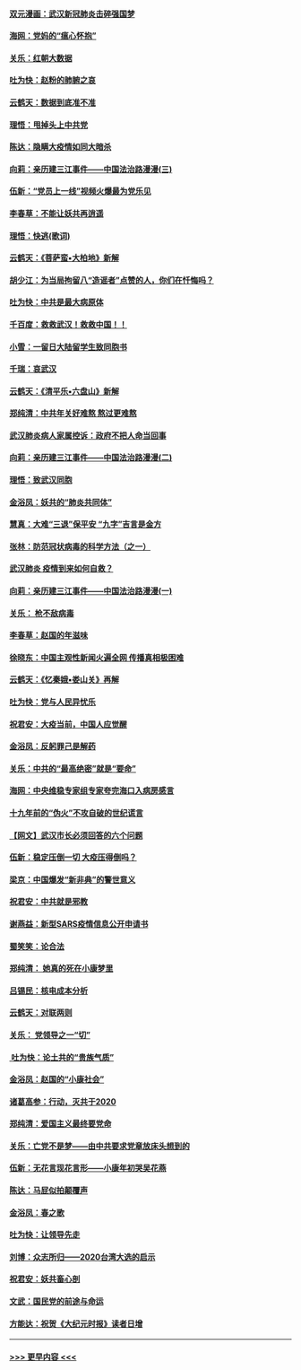 #### [双元漫画：武汉新冠肺炎击碎强国梦](../pages/nsc993/n11843320.md?t=02050931) 
#### [海网：党妈的“瘟心怀抱”](../pages/nsc993/n11840740.md?t=02050931) 
#### [关乐：红朝大数据](../pages/nsc993/n11840675.md?t=02050931) 
#### [吐为快：赵粉的肺腑之哀](../pages/nsc993/n11840618.md?t=02050931) 
#### [云鹤天：数据到底准不准](../pages/nsc993/n11840325.md?t=02050931) 
#### [理悟：甩掉头上中共党](../pages/nsc993/n11838826.md?t=02050931) 
#### [陈达：隐瞒大疫情如同大暗杀](../pages/nsc993/n11838771.md?t=02050931) 
#### [向莉：亲历建三江事件——中国法治路漫漫(三)](../pages/nsc993/n11831825.md?t=02050931) 
#### [伍新：“党员上一线”视频火爆最为党乐见](../pages/nsc993/n11838200.md?t=02050931) 
#### [李春草：不能让妖共再逍遥](../pages/nsc993/n11838102.md?t=02050931) 
#### [理悟：快逃(歌词)](../pages/nsc993/n11838083.md?t=02050931) 
#### [云鹤天：《菩萨蛮▪大柏地》新解](../pages/nsc993/n11838059.md?t=02050931) 
#### [胡少江：为当局拘留八“造谣者”点赞的人，你们在忏悔吗？](../pages/nsc993/n11836801.md?t=02050931) 
#### [吐为快：中共是最大病原体](../pages/nsc993/n11836748.md?t=02050931) 
#### [千百度：救救武汉！救救中国！！](../pages/nsc993/n11836145.md?t=02050931) 
#### [小雪：一留日大陆留学生致同胞书](../pages/nsc993/n11834624.md?t=02050931) 
#### [千瑞：哀武汉](../pages/nsc993/n11833647.md?t=02050931) 
#### [云鹤天：《清平乐▪六盘山》新解](../pages/nsc993/n11833611.md?t=02050931) 
#### [郑纯清：中共年关好难熬 熬过更难熬](../pages/nsc993/n11833489.md?t=02050931) 
#### [武汉肺炎病人家属控诉：政府不把人命当回事](../pages/nsc993/n11833205.md?t=02050931) 
#### [向莉：亲历建三江事件——中国法治路漫漫(二)](../pages/nsc993/n11829102.md?t=02050931) 
#### [理悟：致武汉同胞](../pages/nsc993/n11831522.md?t=02050931) 
#### [金浴凤：妖共的“肺炎共同体”](../pages/nsc993/n11829448.md?t=02050931) 
#### [慧真：大难“三退”保平安 “九字”吉言是金方](../pages/nsc993/n11829501.md?t=02050931) 
#### [张林：防范冠状病毒的科学方法（之一）](../pages/nsc993/n11828618.md?t=02050931) 
#### [武汉肺炎 疫情到来如何自救？](../pages/nsc993/n11827632.md?t=02050931) 
#### [向莉：亲历建三江事件——中国法治路漫漫(一)](../pages/nsc993/n11827190.md?t=02050931) 
#### [关乐： 枪不敌病毒](../pages/nsc993/n11826746.md?t=02050931) 
#### [李春草：赵国的年滋味](../pages/nsc993/n11826321.md?t=02050931) 
#### [徐晓东：中国主观性新闻火遍全网 传播真相极困难](../pages/nsc993/n11826508.md?t=02050931) 
#### [云鹤天：《忆秦娥▪娄山关》再解](../pages/nsc993/n11824682.md?t=02050931) 
#### [吐为快：党与人民异忧乐](../pages/nsc993/n11824660.md?t=02050931) 
#### [祝君安：大疫当前，中国人应觉醒](../pages/nsc993/n11821946.md?t=02050931) 
#### [金浴凤：反躬罪己是解药](../pages/nsc993/n11820280.md?t=02050931) 
#### [关乐：中共的“最高绝密”就是“要命”](../pages/nsc993/n11816946.md?t=02050931) 
#### [海网：中央维稳专家组专家夸完海口入病房感言](../pages/nsc993/n11815138.md?t=02050931) 
#### [十九年前的“伪火”不攻自破的世纪谎言](../pages/nsc993/n11813238.md?t=02050931) 
#### [【网文】武汉市长必须回答的六个问题](../pages/nsc993/n11813848.md?t=02050931) 
#### [伍新：稳定压倒一切 大疫压得倒吗？](../pages/nsc993/n11812634.md?t=02050931) 
#### [梁京：中国爆发“新非典”的警世意义](../pages/nsc993/n11812554.md?t=02050931) 
#### [祝君安：中共就是邪教](../pages/nsc993/n11812431.md?t=02050931) 
#### [谢燕益：新型SARS疫情信息公开申请书](../pages/nsc993/n11808840.md?t=02050931) 
#### [蜀笑笑：论合法](../pages/nsc993/n11808064.md?t=02050931) 
#### [郑纯清： 她真的死在小康梦里](../pages/nsc993/n11806623.md?t=02050931) 
#### [吕锡民：核电成本分析](../pages/nsc993/n11806284.md?t=02050931) 
#### [云鹤天：对联两则](../pages/nsc993/n11805957.md?t=02050931) 
#### [关乐： 党领导之一“切”](../pages/nsc993/n11804505.md?t=02050931) 
#### [ 吐为快：论土共的“贵族气质”](../pages/nsc993/n11804490.md?t=02050931) 
#### [金浴凤：赵国的“小康社会”](../pages/nsc993/n11804452.md?t=02050931) 
#### [诸葛高参：行动，灭共于2020](../pages/nsc993/n11804120.md?t=02050931) 
#### [郑纯清：爱国主义最终要党命](../pages/nsc993/n11802197.md?t=02050931) 
#### [关乐：亡党不是梦——由中共要求党章放床头想到的](../pages/nsc993/n11802156.md?t=02050931) 
#### [伍新：无花言现花言形——小康年初哭吴花燕](../pages/nsc993/n11800044.md?t=02050931) 
#### [陈达：马屁似拍颠覆声](../pages/nsc993/n11800010.md?t=02050931) 
#### [金浴凤：春之歌](../pages/nsc993/n11797687.md?t=02050931) 
#### [吐为快：让领导先走](../pages/nsc993/n11797512.md?t=02050931) 
#### [刘博：众志所归——2020台湾大选的启示](../pages/nsc993/n11796878.md?t=02050931) 
#### [祝君安：妖共畜心剖](../pages/nsc993/n11794273.md?t=02050931) 
#### [文武：国民党的前途与命运](../pages/nsc993/n11794198.md?t=02050931) 
#### [方能达：祝贺《大纪元时报》读者日增](../pages/nsc993/n11793807.md?t=02050931) 

----
#### [ >>> 更早内容 <<< ](../indexes/nsc993-earlier.md)
